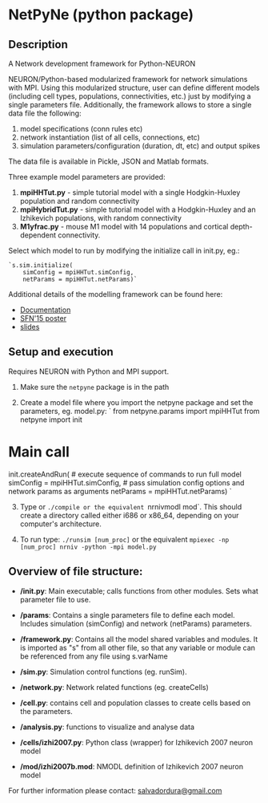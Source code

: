 # NetPyNe (python package)
## Description
A Network development framework for Python-NEURON

NEURON/Python-based modularized framework for network simulations with MPI. Using this modularized structure, user can define different models (including cell types, populations, connectivities, etc.) just by modifying a single parameters file. Additionally, the framework allows to store a single data file the following:

1. model specifications (conn rules etc)
2. network instantiation (list of all cells, connections, etc)
3. simulation parameters/configuration (duration, dt, etc) and output spikes

The data file is available in Pickle, JSON and Matlab formats.

Three example model parameters are provided: 

1. **mpiHHTut.py** - simple tutorial model with a single Hodgkin-Huxley population and random connectivity
2. **mpiHybridTut.py** - simple tutorial model with a Hodgkin-Huxley and an Izhikevich populations, with random connectivity
3. **M1yfrac.py** - mouse M1 model with 14 populations and cortical depth-dependent connectivity.

Select which model to run by modifying the initialize call in init.py, eg.:

    `s.sim.initialize(                   
        simConfig = mpiHHTut.simConfig, 
        netParams = mpiHHTut.netParams)`
        
Additional details of the modelling framework can be found here:

* [Documentation](http://neurosimlab.org/salvadord/netpyne_doc/)
* [SFN'15 poster](http://neurosimlab.org/salvadord/sfn15-sal-final.pdf)
* [slides](https://drive.google.com/file/d/0B8v-knmZRjhtVl9BOFY2bzlWSWs/view?usp=sharing)       
 
      
## Setup and execution

Requires NEURON with Python and MPI support. 

1. Make sure the `netpyne` package is in the path

2. Create a model file where you import the netpyne package and set the parameters, eg. model.py:
`
from netpyne.params import mpiHHTut
from netpyne import init

# Main call
init.createAndRun(                      # execute sequence of commands to run full model
    simConfig = mpiHHTut.simConfig,     # pass simulation config options and network params as arguments
    netParams = mpiHHTut.netParams)      `


3. Type or `./compile or the equivalent `nrnivmodl mod`. This should create a directory called either i686 or x86_64, depending on your computer's architecture. 

4. To run type: `./runsim [num_proc]` or the equivalent `mpiexec -np [num_proc] nrniv -python -mpi model.py`

## Overview of file structure:

* **/init.py**: Main executable; calls functions from other modules. Sets what parameter file to use.

* **/params**: Contains a single parameters file to define each model. Includes simulation (simConfig) and network (netParams) parameters. 

* **/framework.py**: Contains all the model shared variables and modules. It is imported as "s" from all other file, so that any variable or module can be referenced from any file using s.varName

* **/sim.py**: Simulation control functions (eg. runSim).

* **/network.py**: Network related functions (eg. createCells)

* **/cell.py**: contains cell and population classes to create cells based on the parameters.

* **/analysis.py**: functions to visualize and analyse data

* **/cells/izhi2007.py**: Python class (wrapper) for Izhikevich 2007 neuron model

* **/mod/izhi2007b.mod**: NMODL definition of Izhikevich 2007 neuron model


For further information please contact: salvadordura@gmail.com 

